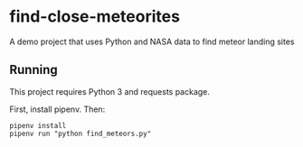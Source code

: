 # find-close-meteorites
A demo project that uses Python and NASA data to find meteor landing sites

## Running

This project requires Python 3 and requests package.

First, install pipenv. Then:

```
pipenv install
pipenv run "python find_meteors.py"
```
